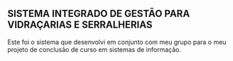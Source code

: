 ## SISTEMA INTEGRADO DE GESTÃO PARA VIDRAÇARIAS E SERRALHERIAS

Este foi o sistema que desenvolvi em conjunto com meu grupo para o meu projeto de conclusão de curso em sistemas de informação.
